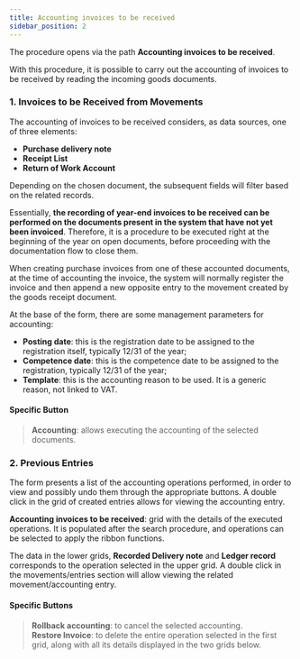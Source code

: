 ```yaml
---
title: Accounting invoices to be received
sidebar_position: 2
---
```


The procedure opens via the path **Accounting invoices to be received**.

With this procedure, it is possible to carry out the accounting of invoices to be received by reading the incoming goods documents.

### 1. Invoices to be Received from Movements

The accounting of invoices to be received considers, as data sources, one of three elements:

- **Purchase delivery note**
- **Receipt List**
- **Return of Work Account**

Depending on the chosen document, the subsequent fields will filter based on the related records.

Essentially, **the recording of year-end invoices to be received can be performed on the documents present in the system that have not yet been invoiced**. Therefore, it is a procedure to be executed right at the beginning of the year on open documents, before proceeding with the documentation flow to close them.

When creating purchase invoices from one of these accounted documents, at the time of accounting the invoice, the system will normally register the invoice and then append a new opposite entry to the movement created by the goods receipt document.

At the base of the form, there are some management parameters for accounting:

- **Posting date**: this is the registration date to be assigned to the registration itself, typically 12/31 of the year;
- **Competence date**: this is the competence date to be assigned to the registration, typically 12/31 of the year;
- **Template**: this is the accounting reason to be used. It is a generic reason, not linked to VAT.

#### Specific Button
> **Accounting**: allows executing the accounting of the selected documents.

### 2. Previous Entries

The form presents a list of the accounting operations performed, in order to view and possibly undo them through the appropriate buttons. A double click in the grid of created entries allows for viewing the accounting entry.

**Accounting invoices to be received**: grid with the details of the executed operations. It is populated after the search procedure, and operations can be selected to apply the ribbon functions.

The data in the lower grids, **Recorded Delivery note** and **Ledger record** corresponds to the operation selected in the upper grid. A double click in the movements/entries section will allow viewing the related movement/accounting entry.

#### Specific Buttons  
> **Rollback accounting**: to cancel the selected accounting.  
> **Restore Invoice**: to delete the entire operation selected in the first grid, along with all its details displayed in the two grids below.